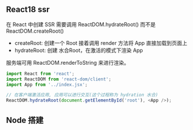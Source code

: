 ## React18 ssr
在 React 中创建 SSR 需要调用 ReactDOM.hydrateRoot() 而不是 ReactDOM.createRoot()

- createRoot: 创建一个 Root 接着调用 render 方法将 App 直接加载到页面上
- hydrateRoot: 创建 水合Root，在激活的模式下渲染 App

服务端可用 ReactDOM.renderToString 来进行渲染。

```js
import React from 'react';
import ReactDOM from 'react-dom/client';
import App from '../index.jsx';

// 在客户端激活应用, 应用可以进行交互(这个过程称为 hydration 水合)
ReactDOM.hydrateRoot(document.getElementById('root'), <App />);
```


## Node 搭建